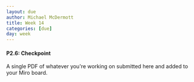 ```yaml
---
layout: due
author: Michael McDermott
title: Week 14
categories: [due]
day: week
---
```

#### P2.6: Checkpoint 
A single PDF of whatever you're working on submitted here and added to your Miro board. 

